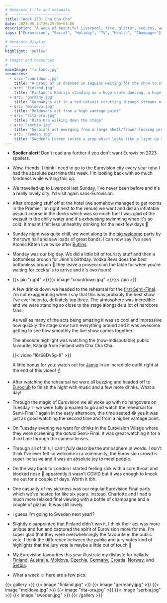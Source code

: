 ```yaml
---
# Weeknote title and metadata
# ---------------------------
title: "Week 133: Cha Cha Cha"
date: 2023-05-14T20:25:00+01:00
description: "A week of beautiful Liverpool, fire, glitter, sequins, water assault courses, Eurovision magic, multiple semi-final viewings, and a lovely community."
tags: ["Eurovision", "Social", "Holiday", "TV", "Health", "Champagne"]

# Weeknote display
# ----------------
highlight: "yellow"

# Images and resources
# --------------------
mainImage: "finland.jpg"
resources:
  - src: "countdown.jpg"
    title: "A group of us dressed in sequins waiting for the show to start"
  - src: "finland.jpg"
    title: "Finland's Käärijä standing on a huge crate dancing, a huge projected shadow is behind him while he performs"
  - src: "germany.jpg"
    title: "Germany's act in a red catsuit strutting through streams of fire from the pyrotechnics"
  - src: "moldova.jpg"
    title: "Moldova's act from a high vantage point"
  - src: "rita-ora.jpg"
    title: "Rita Ora walking down the stage"
  - src: "serbia.jpg"
    title: "Serbia's act emerging from a large shell/flower-looking prop"
  - src: "sweden.jpg"
    title: "Sweden's Loreen inside a prop which looks like a light-up sandwich"
---
```


  * **Spoiler alert!** Don't read any further if you don't want Eurovision 2023 spoilers.

  * Wow, friends. I think I need to go to the Eurovision city every year now. I had the absolute _best_ time this week. I'm looking back with so much fondness while writing this up.

  * We travelled up to Liverpool last Sunday, I've never been before and it's a really lovely city. I'd visit again sans-Eurovision.

  * After dropping stuff off at the hotel (we somehow managed to get rooms in the Premier Inn right next to the venue) we went and did an inflatable assault course in the docks which was so much fun! I was glad of the wetsuit in the chilly water and it's _exhausting_ swimming when it's so cold. It meant I felt less unhealthy drinking for the next few days :grimacing:

  * Sunday night was quite chill, we went along to the [big welcome](https://eurovision.tv/story/acts-announced-big-eurovision-welcome) party by the town hall and saw loads of great bands. I can now say I've seen Atomic Kitten live twice after [Butlins](/weeknotes/125/).

  * Monday was our big day. We did a little bit of touristy stuff and then a bottomless brunch for Jenn's birthday. Vodka Revs does the _best_ bottomless brunch :eyes: they leave a prosecco on the table for when you're waiting for cocktails to arrive and it's _two hours_!

  * {{< pin "right" >}}{{< image "countdown.jpg" >}}{{< /pin >}}

    A few drinks down we headed to the rehearsal for the [first Semi-Final](https://youtube.com/playlist?list=PL01L6lGBoNb51cyGqCu3AgVrhlng14R7t). I'm not exaggerating when I say that this was probably the best show I've ever been to, definitely top three. The atmosphere was incredible and we were standing so close to the stage alongside a lot of hardcore fans.

    As well as many of the acts being amazing it was so cool and impressive how quickly the stage crew turn everything around and it was awesome getting to see how smoothly the live show comes together.

    The absolute highlight was watching the (now-indisputable) public favourite, Käärijä from Finland with Cha Cha Cha.

    {{< video "l6rS8Dv5g-8" >}}

    A little bonus for you: watch out for [Jamie](https://twitter.com/jamiebrownco) in an incredible outfit right at the end of this video! :point_up:

  * After watching the rehearsal we were all buzzing and headed off to [Euroclub](https://campandfurnace.com/whats-on/euroclub-2023/) to finish the night with music and a few more drinks. What a day!

  * Through the magic of Eurovision we all woke up with no hangovers on Tuesday :sparkles: we were fully prepared to go and watch the rehearsal for Semi-Final 1 again in the early afternoon, this time seated :joy: yes it was just as good watching the second time and from a higher vantage point.

  * On Tuesday evening we went for drinks in the Eurovision Village where they were screening the _actual_ Semi-Final. It was great watching it for a third time through the camera lenses.

  * Through all of this, I can't _fully_ describe the atmosphere in words. I don't think I've ever felt so welcome in a community, the Eurovision crowd is super inclusive and it was an absolute joy to meet people.

  * On the way back to London I started feeling sick with a sore throat and blocked nose :grimacing: apparently it wasn't COVID but it was enough to knock me out for a couple of days. Worth it tbh.

  * One casualty of my sickness was our regular Eurovision Final party which we've hosted for like six years. Instead, Charlotte and I had a much more relaxed final viewing with a bottle of champagne and a couple of pizzas. It was still lovely.

  * I guess I'm going to Sweden next year!?

  * Slightly disappointed that Finland didn't win it, I think their act was more unique and fun and captured the spirit of Eurovision more for me. I'm super glad that they were overwhelmingly the favourite in the public vote. I think the difference between the public and jury votes kind of highlights that the jury vote is maybe a little out of touch :eyes:

  * My Eurovision favourites this year illustrate my distaste for ballads: [Finland](https://youtu.be/l6rS8Dv5g-8), [Australia](https://youtu.be/GSoy_mJMlMY), [Moldova](https://youtu.be/SABOfYgGk8M), [Czechia](https://youtu.be/ag8qxpvTTy0), [Germany](https://youtu.be/dyGR4YWlPEs), [Croatia](https://youtu.be/JPiY1v3EfNc), [Norway](https://youtu.be/PUHSM_vTqTI), and [Serbia](https://youtu.be/gPRfg9wzbpw).

  * What a week :relaxed: here are a few pics.

{{< gallery >}}
  {{< image "finland.jpg" >}}
  {{< image "germany.jpg" >}}
  {{< image "moldova.jpg" >}}
  {{< image "rita-ora.jpg" >}}
  {{< image "serbia.jpg" >}}
  {{< image "sweden.jpg" >}}
{{< /gallery >}}
